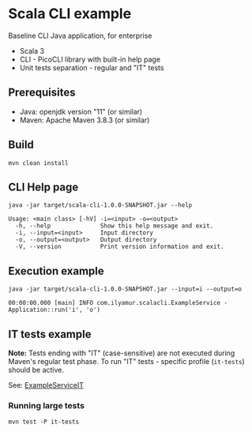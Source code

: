 # Scala CLI example

Baseline CLI Java application, for enterprise

- Scala 3
- CLI - PicoCLI library with built-in help page
- Unit tests separation - regular and "IT" tests

## Prerequisites

- Java: openjdk version "11" (or similar)
- Maven: Apache Maven 3.8.3 (or similar)

## Build

```
mvn clean install
```

## CLI Help page 

```
java -jar target/scala-cli-1.0.0-SNAPSHOT.jar --help
```

```
Usage: <main class> [-hV] -i=<input> -o=<output>
  -h, --help              Show this help message and exit.
  -i, --input=<input>     Input directory
  -o, --output=<output>   Output directory
  -V, --version           Print version information and exit.
```

## Execution example

```
java -jar target/scala-cli-1.0.0-SNAPSHOT.jar --input=i --output=o
```

```
00:00:00.000 [main] INFO com.ilyamur.scalacli.ExampleService - Application::run('i', 'o')
```

## IT tests example

__Note:__ Tests ending with "IT" (case-sensitive) are not executed during Maven's regular test phase.
To run "IT" tests - specific profile (`it-tests`) should be active.

See: [ExampleServiceIT](src/test/scala/com/ilyamur/scalacli/ExampleServiceIT.scala)

### Running large tests

```
mvn test -P it-tests
```
